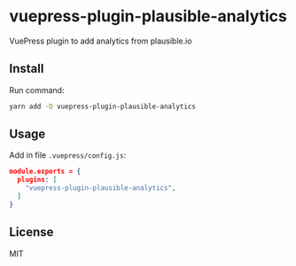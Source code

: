 # vuepress-plugin-plausible-analytics

VuePress plugin to add analytics from plausible.io

## Install

Run command:

```bash
yarn add -D vuepress-plugin-plausible-analytics
```

## Usage

Add in file `.vuepress/config.js`:

```json
module.exports = {
  plugins: [
    "vuepress-plugin-plausible-analytics",
  ]
}
```

## License

MIT
